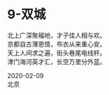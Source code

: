 # 9-双城
北上广深聚福地，才子佳人相与欢。  
京都自古薄恩情，布衣从来重心安。  
天上人间求之遍，街头巷尾电线杆。  
津门海河英才汇，长空万里分外蓝。  

2020-02-09  
北京
